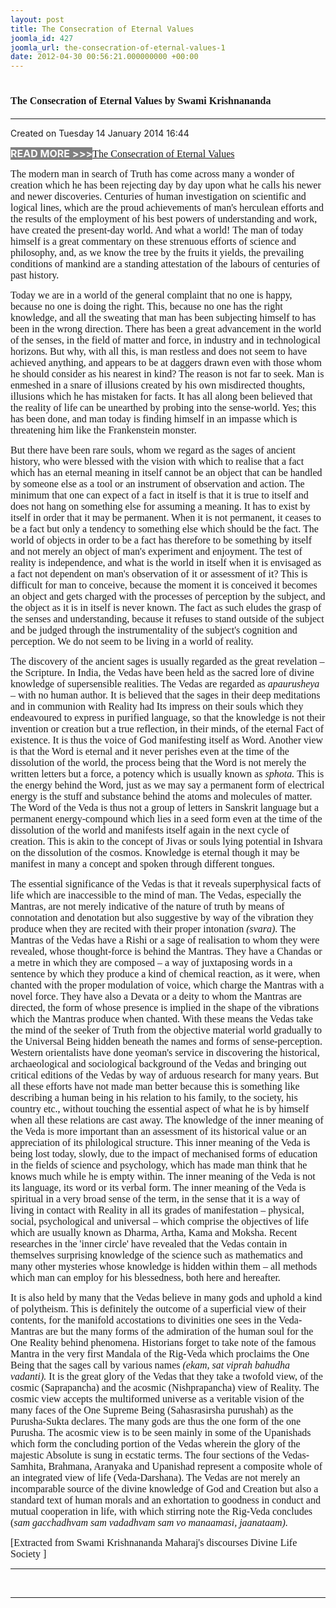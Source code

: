 ```yaml
---
layout: post
title: The Consecration of Eternal Values
joomla_id: 427
joomla_url: the-consecration-of-eternal-values-1
date: 2012-04-30 00:56:21.000000000 +00:00
---
```

<h1 itemprop="name"><span style="font-size: 12pt; font-family: book antiqua,palatino;">The Consecration of Eternal Values by Swami Krishnananda</span></h1>
<hr />
<p>Created on Tuesday 14 January 2014 16:44</p>
<div id="discText">
<div id="discText">
<div id="discText">
<div id="discText">
<div id="discText">
<div id="discText">
<div id="discText">
<div id="discText">
<div id="discText">
<div id="discText">
<div id="discText">
<div id="discText">
<div id="discText">
<p><span style="font-size: 12pt;"><span style="background-color: #ffffff; color: #333333;"><span style="background-color: #808080; color: #ffffff;"><strong>READ MORE &gt;&gt;&gt;</strong></span></span></span><a href="http://www.swami-krishnananda.org/disc/disc_102.html"><span style="font-size: 12pt; font-family: book antiqua,palatino;"></span></a><a href="http://www.swami-krishnananda.org/disc/disc_93.html"><span style="font-size: 12pt; font-family: book antiqua,palatino;"></span></a><a href="http://www.swami-krishnananda.org/disc/disc_199.html"><span style="font-size: 12pt; font-family: book antiqua,palatino;"></span></a><a href="http://www.swami-krishnananda.org/disc/disc_48.html"><span style="font-size: 12pt; font-family: book antiqua,palatino;">The Consecration of Eternal Values</span></a></p>
<div id="discText">
<div id="discText">
<div id="discText">
<div id="discText">
<div id="discText">
<div id="discText">
<div id="discText">
<div id="discText">
<div id="discText">
<div id="discText">
<div id="discText">
<div id="discText">
<div id="discText">
<div id="discText">
<div id="discText2">
<div id="discText">
<div id="discText">
<div id="discText">
<div id="discText">
<div id="discText">
<div id="discText">
<div id="discText">
<div id="discText">
<div id="discText"><span itemprop="author" itemscope="" itemtype="http://schema.org/Person"><span itemprop="name"></span></span>
<div id="discText">
<div id="discText"><span itemprop="articleBody"><span itemprop="author" itemscope="" itemtype="http://schema.org/Person"><span itemprop="name"></span></span></span>
<div id="discText"><span itemprop="articleBody"><span itemprop="author" itemscope="" itemtype="http://schema.org/Person"><span itemprop="name"></span></span></span><span itemprop="author" itemscope="" itemtype="http://schema.org/Person"><span itemprop="name"></span></span>
<div id="discText">
<div id="discText">
<div id="discText">
<div id="discText">
<div id="discText">
<div id="discText">
<p><span style="font-size: 12pt; font-family: book antiqua,palatino;">The modern man in search of Truth has come across many a wonder of creation which he has been rejecting day by day upon what he calls his newer and newer discoveries. Centuries of human investigation on scientific and logical lines, which are the proud achievements of man's herculean efforts and the results of the employment of his best powers of understanding and work, have created the present-day world. And what a world! The man of today himself is a great commentary on these strenuous efforts of science and philosophy, and, as we know the tree by the fruits it yields, the prevailing conditions of mankind are a standing attestation of the labours of centuries of past history.</span></p>
<p><span style="font-size: 12pt; font-family: book antiqua,palatino;">Today we are in a world of the general complaint that no one is happy, because no one is doing the right. This, because no one has the right knowledge, and all the sweating that man has been subjecting himself to has been in the wrong direction. There has been a great advancement in the world of the senses, in the field of matter and force, in industry and in technological horizons. But why, with all this, is man restless and does not seem to have achieved anything, and appears to be at daggers drawn even with those whom he should consider as his nearest in kind? The reason is not far to seek. Man is enmeshed in a snare of illusions created by his own misdirected thoughts, illusions which he has mistaken for facts. It has all along been believed that the reality of life can be unearthed by probing into the sense-world. Yes; this has been done, and man today is finding himself in an impasse which is threatening him like the Frankenstein monster.</span></p>
<p><span style="font-size: 12pt; font-family: book antiqua,palatino;">But there have been rare souls, whom we regard as the sages of ancient history, who were blessed with the vision with which to realise that a fact which has an eternal meaning in itself cannot be an object that can be handled by someone else as a tool or an instrument of observation and action. The minimum that one can expect of a fact in itself is that it is true to itself and does not hang on something else for assuming a meaning. It has to exist by itself in order that it may be permanent. When it is not permanent, it ceases to be a fact but only a tendency to something else which should be the fact. The world of objects in order to be a fact has therefore to be something by itself and not merely an object of man's experiment and enjoyment. The test of reality is independence, and what is the world in itself when it is envisaged as a fact not dependent on man's observation of it or assessment of it? This is difficult for man to conceive, because the moment it is conceived it becomes an object and gets charged with the processes of perception by the subject, and the object as it is in itself is never known. The fact as such eludes the grasp of the senses and understanding, because it refuses to stand outside of the subject and be judged through the instrumentality of the subject's cognition and perception. We do not seem to be living in a world of reality.</span></p>
<p><span style="font-size: 12pt; font-family: book antiqua,palatino;">The discovery of the ancient sages is usually regarded as the great revelation – the Scripture. In India, the Vedas have been held as the sacred lore of divine knowledge of supersensible realities. The Vedas are regarded as <em>apaurusheya –</em> with no human author. It is believed that the sages in their deep meditations and in communion with Reality had Its impress on their souls which they endeavoured to express in purified language, so that the knowledge is not their invention or creation but a true reflection, in their minds, of the eternal Fact of existence. It is thus the voice of God manifesting itself as Word. Another view is that the Word is eternal and it never perishes even at the time of the dissolution of the world, the process being that the Word is not merely the written letters but a force, a potency which is usually known as <em>sphota. </em>This is the energy behind the Word, just as we may say a permanent form of electrical energy is the stuff and substance behind the atoms and molecules of matter. The Word of the Veda is thus not a group of letters in Sanskrit language but a permanent energy-compound which lies in a seed form even at the time of the dissolution of the world and manifests itself again in the next cycle of creation. This is akin to the concept of Jivas or souls lying potential in Ishvara on the dissolution of the cosmos. Knowledge is eternal though it may be manifest in many a concept and spoken through different tongues.</span></p>
<p><span style="font-size: 12pt; font-family: book antiqua,palatino;">The essential significance of the Vedas is that it reveals superphysical facts of life which are inaccessible to the mind of man. The Vedas, especially the Mantras<em>, </em>are not merely indicative of the nature of truth by means of connotation and denotation but also suggestive by way of the vibration they produce when they are recited with their proper intonation <em>(svara).</em> The Mantras of the Vedas have a Rishi or a sage of realisation to whom they were revealed, whose thought-force is behind the Mantras. They have a Chandas or a metre in which they are composed – a way of juxtaposing words in a sentence by which they produce a kind of chemical reaction, as it were, when chanted with the proper modulation of voice, which charge the Mantras with a novel force. They have also a Devata or a deity to whom the Mantras are directed, the form of whose presence is implied in the shape of the vibrations which the Mantras produce when chanted. With these means the Vedas take the mind of the seeker of Truth from the objective material world gradually to the Universal Being hidden beneath the names and forms of sense-perception. Western orientalists have done yeoman's service in discovering the historical, archaeological and sociological background of the Vedas and bringing out critical editions of the Vedas by way of arduous research for many years. But all these efforts have not made man better because this is something like describing a human being in his relation to his family, to the society, his country etc., without touching the essential aspect of what he is by himself when all these relations are cast away. The knowledge of the inner meaning of the Veda is more important than an assessment of its historical value or an appreciation of its philological structure. This inner meaning of the Veda is being lost today, slowly, due to the impact of mechanised forms of education in the fields of science and psychology, which has made man think that he knows much while he is empty within. The inner meaning of the Veda is not its language, its word or its verbal form. The inner meaning of the Veda is spiritual in a very broad sense of the term, in the sense that it is a way of living in contact with Reality in all its grades of manifestation – physical, social, psychological and universal – which comprise the objectives of life which are usually known as Dharma, Artha, Kama and Moksha.<em> </em>Recent researches in the 'inner circle' have revealed that the Vedas contain in themselves surprising knowledge of the science such as mathematics and many other mysteries whose knowledge is hidden within them – all methods which man can employ for his blessedness, both here and hereafter.</span></p>
<p><span style="font-size: 12pt; font-family: book antiqua,palatino;">It is also held by many that the Vedas believe in many gods and uphold a kind of polytheism. This is definitely the outcome of a superficial view of their contents, for the manifold accostations to divinities one sees in the Veda-Mantras are but the many forms of the admiration of the human soul for the One Reality behind phenomena. Historians forget to take note of the famous Mantra in the very first Mandala of the Rig-Veda which proclaims the One Being that the sages call by various names <em>(ekam, sat viprah bahudha vadanti).</em> It is the great glory of the Vedas that they take a twofold view, of the cosmic (Saprapancha) and the acosmic (Nishprapancha) view of Reality. The cosmic view accepts the multiformed universe as a veritable vision of the many faces of the One Supreme Being (Sahasrasirsha purushah) as the Purusha-Sukta declares. The many gods are thus the one form of the one Purusha. The acosmic view is to be seen mainly in some of the Upanishads which form the concluding portion of the Vedas wherein the glory of the majestic Absolute is sung in ecstatic terms. The four sections of the Vedas-Samhita, Brahmana, Aranyaka and Upanishad represent a composite whole of an integrated view of life (Veda-Darshana). The Vedas are not merely an incomparable source of the divine knowledge of God and Creation but also a standard text of human morals and an exhortation to goodness in conduct and mutual cooperation in life, with which stirring note the Rig-Veda concludes (<em>sam gacchadhvam sam vadadhvam sam vo manaamasi, jaanataam).</em></span></p>
</div>
</div>
</div>
</div>
</div>
</div>
<span style="font-size: 12pt; font-family: verdana,geneva;">[Extracted from Swami Krishnananda Maharaj's discourses Divine Life Society ]</span></div>
</div>
</div>
</div>
</div>
</div>
</div>
</div>
</div>
</div>
</div>
</div>
</div>
</div>
</div>
</div>
</div>
</div>
</div>
</div>
</div>
</div>
</div>
</div>
</div>
</div>
</div>
</div>
</div>
</div>
</div>
</div>
</div>
</div>
</div>
</div>
</div>
</div>
</div>
</div>
<hr />
<p>&nbsp;</p>
<hr />
<p>&nbsp;</p>
<div style="position: absolute; left: -40px; top: -25px; width: 1px; height: 1px; overflow: hidden;" data-mce-bogus="1" class="mcePaste" id="_mcePaste">
<h1>The Gospel of the Bhagavadgita</h1>
</div>
